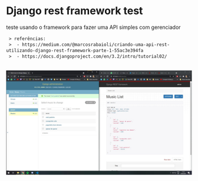 # Django rest framework test

teste usando o framework para fazer uma API simples com gerenciador

     > referências:
     >  - https://medium.com/@marcosrabaioli/criando-uma-api-rest-utilizando-django-rest-framework-parte-1-55ac3e394fa
     >  - https://docs.djangoproject.com/en/3.2/intro/tutorial02/

\
![enter image description here](screenshot.jpeg)
